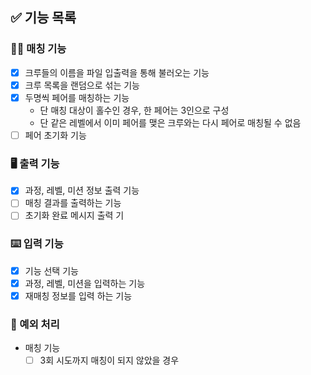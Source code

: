 ## ✅ 기능 목록

### 👬🏻 매칭 기능
- [X] 크루들의 이름을 파일 입출력을 통해 불러오는 기능
- [X] 크루 목록을 랜덤으로 섞는 기능
- [X] 두명씩 페어를 매칭하는 기능
  - 단 매칭 대상이 홀수인 경우, 한 페어는 3인으로 구성
  - 단 같은 레벨에서 이미 페어를 맺은 크루와는 다시 페어로 매칭될 수 없음
- [ ] 페어 초기화 기능

### 🖥 출력 기능
- [X] 과정, 레벨, 미션 정보 출력 기능
- [ ] 매칭 결과를 출력하는 기능
- [ ] 초기화 완료 메시지 출력 기

### ⌨️ 입력 기능
- [X] 기능 선택 기능
- [X] 과정, 레벨, 미션을 입력하는 기능
- [X] 재매칭 정보를 입력 하는 기능

### 🚫 예외 처리
- 매칭 기능
  - [ ] 3회 시도까지 매칭이 되지 않았을 경우
